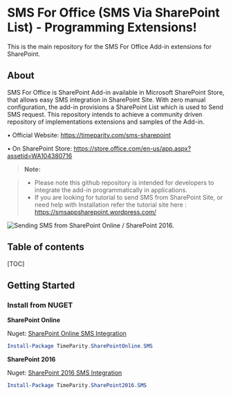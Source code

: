 

SMS For Office (SMS Via SharePoint List) - Programming Extensions!
============================================================================

This is the main repository for the SMS For Office Add-in extensions for SharePoint.



About
-------------

SMS For Office is SharePoint Add-in available in Microsoft SharePoint Store, that allows easy SMS integration in SharePoint Site. With zero manual configuration, the add-in provisions a SharePoint List which is used to Send SMS request. This repository intends to achieve a community driven repository of implementations extensions and samples of the Add-in.

•	Official Website: https://timeparity.com/sms-sharepoint 

•	On SharePoint Store: https://store.office.com/en-us/app.aspx?assetid=WA104380716 

> **Note:**

> - Please note this github repository is intended for developers to integrate the add-in programmatically in applications.
> - If you are looking for tutorial to send SMS from SharePoint Site, or need help with Installation refer the tutorial site here :    https://smsappsharepoint.wordpress.com/ 

![Sending SMS from SharePoint Online / SharePoint 2016.](https://timeparity.com//img/sp_smsrequestlist_additem_512x384.png)


Table of contents
-------------

[TOC]


Getting Started
-------------

### Install from NUGET


**SharePoint Online**

Nuget:  [SharePoint Online SMS Integration](https://www.nuget.org/packages/TimeParity.SharePointOnline.SMS)
```powershell
Install-Package TimeParity.SharePointOnline.SMS
```


**SharePoint 2016**

Nuget:  [SharePoint 2016 SMS Integration](https://www.nuget.org/packages/TimeParity.SharePoint2016.SMS)
```powershell
Install-Package TimeParity.SharePoint2016.SMS
```
